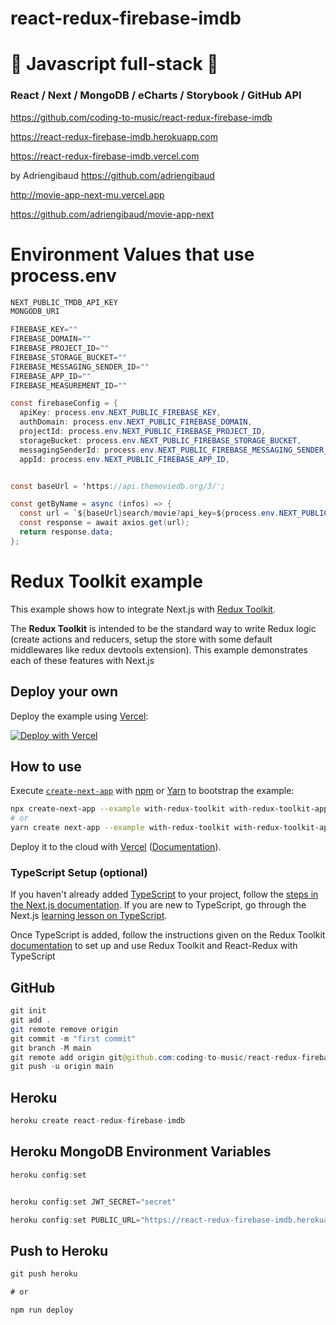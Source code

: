# react-redux-firebase-imdb

# 🚀 Javascript full-stack 🚀

### React / Next / MongoDB / eCharts / Storybook / GitHub API

https://github.com/coding-to-music/react-redux-firebase-imdb

https://react-redux-firebase-imdb.herokuapp.com

https://react-redux-firebase-imdb.vercel.com

by Adriengibaud https://github.com/adriengibaud

http://movie-app-next-mu.vercel.app

https://github.com/adriengibaud/movie-app-next

# Environment Values that use process.env

```java
NEXT_PUBLIC_TMDB_API_KEY
MONGODB_URI

FIREBASE_KEY=""
FIREBASE_DOMAIN=""
FIREBASE_PROJECT_ID=""
FIREBASE_STORAGE_BUCKET=""
FIREBASE_MESSAGING_SENDER_ID=""
FIREBASE_APP_ID=""
FIREBASE_MEASUREMENT_ID=""

const firebaseConfig = {
  apiKey: process.env.NEXT_PUBLIC_FIREBASE_KEY,
  authDomain: process.env.NEXT_PUBLIC_FIREBASE_DOMAIN,
  projectId: process.env.NEXT_PUBLIC_FIREBASE_PROJECT_ID,
  storageBucket: process.env.NEXT_PUBLIC_FIREBASE_STORAGE_BUCKET,
  messagingSenderId: process.env.NEXT_PUBLIC_FIREBASE_MESSAGING_SENDER_ID,
  appId: process.env.NEXT_PUBLIC_FIREBASE_APP_ID,


const baseUrl = 'https://api.themoviedb.org/3/';

const getByName = async (infos) => {
  const url = `${baseUrl}search/movie?api_key=${process.env.NEXT_PUBLIC_TMDB_API_KEY}&query=${infos.name}&language=en-us&page=${infos.page}`;
  const response = await axios.get(url);
  return response.data;
};

```

# Redux Toolkit example

This example shows how to integrate Next.js with [Redux Toolkit](https://redux-toolkit.js.org).

The **Redux Toolkit** is intended to be the standard way to write Redux logic (create actions and reducers, setup the store with some default middlewares like redux devtools extension). This example demonstrates each of these features with Next.js

## Deploy your own

Deploy the example using [Vercel](https://vercel.com?utm_source=github&utm_medium=readme&utm_campaign=next-example):

[![Deploy with Vercel](https://vercel.com/button)](https://vercel.com/new/git/external?repository-url=https://github.com/vercel/next.js/tree/canary/examples/with-redux-toolkit&project-name=with-redux-toolkit&repository-name=with-redux-toolkit)

## How to use

Execute [`create-next-app`](https://github.com/vercel/next.js/tree/canary/packages/create-next-app) with [npm](https://docs.npmjs.com/cli/init) or [Yarn](https://yarnpkg.com/lang/en/docs/cli/create/) to bootstrap the example:

```bash
npx create-next-app --example with-redux-toolkit with-redux-toolkit-app
# or
yarn create next-app --example with-redux-toolkit with-redux-toolkit-app
```

Deploy it to the cloud with [Vercel](https://vercel.com/new?utm_source=github&utm_medium=readme&utm_campaign=next-example) ([Documentation](https://nextjs.org/docs/deployment)).

### TypeScript Setup (optional)

If you haven't already added [TypeScript](https://www.typescriptlang.org/) to your project, follow the [steps in the Next.js documentation](https://nextjs.org/docs/basic-features/typescript). If you are new to TypeScript, go through the Next.js [learning lesson on TypeScript](https://nextjs.org/learn/excel/TypeScript).

Once TypeScript is added, follow the instructions given on the Redux Toolkit [documentation](https://redux-toolkit.js.org/tutorials/TypeScript) to set up and use Redux Toolkit and React-Redux with TypeScript

## GitHub

```java
git init
git add .
git remote remove origin
git commit -m "first commit"
git branch -M main
git remote add origin git@github.com:coding-to-music/react-redux-firebase-imdb.git
git push -u origin main
```

## Heroku

```java
heroku create react-redux-firebase-imdb
```

## Heroku MongoDB Environment Variables

```java
heroku config:set


heroku config:set JWT_SECRET="secret"

heroku config:set PUBLIC_URL="https://react-redux-firebase-imdb.herokuapp.com"
```

## Push to Heroku

```java
git push heroku

# or

npm run deploy
```
